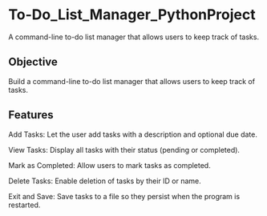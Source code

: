 # To-Do_List_Manager_PythonProject
A command-line to-do list manager that allows users to keep track of tasks.

## Objective
Build a command-line to-do list manager that allows users to keep track of tasks.

## Features
Add Tasks:
Let the user add tasks with a description and optional due date.

View Tasks:
Display all tasks with their status (pending or completed).

Mark as Completed:
Allow users to mark tasks as completed.

Delete Tasks:
Enable deletion of tasks by their ID or name.

Exit and Save:
Save tasks to a file so they persist when the program is restarted.


